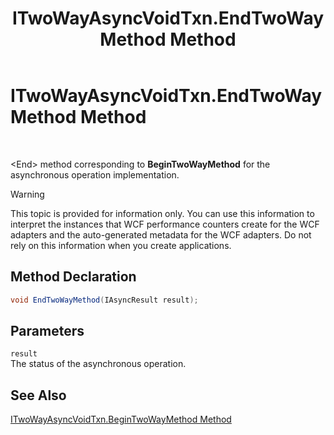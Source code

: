 ﻿---
title: ITwoWayAsyncVoidTxn.EndTwoWayMethod Method
TOCTitle: ITwoWayAsyncVoidTxn.EndTwoWayMethod Method
ms:assetid: 77481dcd-e655-4874-9139-54f8e83c4464
ms:mtpsurl: https://msdn.microsoft.com/library/Bb743489(v=BTS.80)
ms:contentKeyID: 51529030
ms.date: 08/30/2017
mtps_version: v=BTS.80
---

# ITwoWayAsyncVoidTxn.EndTwoWayMethod Method

 

\<End\> method corresponding to **BeginTwoWayMethod** for the asynchronous operation implementation.


> [!WARNING]
> <P>This topic is provided for information only. You can use this information to interpret the instances that WCF performance counters create for the WCF adapters and the auto-generated metadata for the WCF adapters. Do not rely on this information when you create applications.</P>



## Method Declaration

```C#
void EndTwoWayMethod(IAsyncResult result);  
```

## Parameters

`result`  
The status of the asynchronous operation.

## See Also

[ITwoWayAsyncVoidTxn.BeginTwoWayMethod Method](itwowayasyncvoidtxn-begintwowaymethod-method.md)

